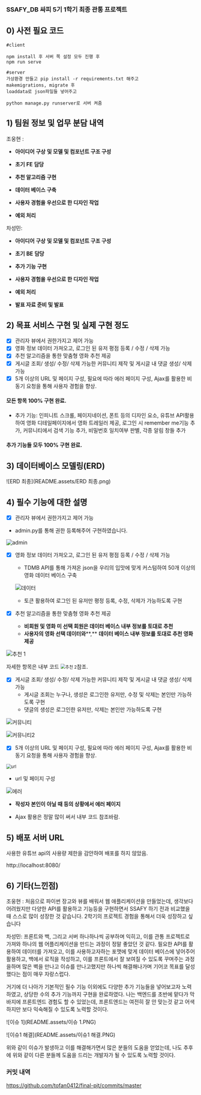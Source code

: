 

### SSAFY_DB 싸피 5기 1학기 최종 관통 프로젝트



## 0) 사전 필요 코드

```
#client

npm install 후 서버 쪽 설정 모두 진행 후
npm run serve

#server
가상환경 만들고 pip install -r requirements.txt 해주고
makemigrations, migrate 후
loaddata로 json파일들 넣어주고

python manage.py runserver로 서버 켜줌
```



## 1) 팀원 정보 및 업무 분담 내역



조웅현 : 

- **아이디어 구상** **및 모델 및 컴포넌트 구조 구성**

- **초기** **FE** **담당**

- **추천 알고리즘 구현**

- **데이터 베이스 구축**

- **사용자 경험을 우선으로 한 디자인 작업**

- **예외 처리**

차성민:

- **아이디어 구상** **및 모델 및 컴포넌트 구조 구성**

- **초기** **BE** **담당**

- **추가 기능 구현**

- **사용자 경험을 우선으로 한 디자인 작업**

- **예외 처리**

- **발표 자료 준비 및 발표**



## 2) 목표 서비스 구현 및 실제 구현 정도

- [x]  관리자 뷰에서 권한가지고 제어 가능
- [x] 영화 정보 데이터 가져오고, 로그인 된 유저 평점 등록 / 수정 / 삭제 가능
- [x] 추천 알고리즘을 통한 맞춤형 영화 추천 제공
- [x] 게시글 조회/ 생성/ 수정/ 삭제 가능한 커뮤니티 제작 및 게시글 내 댓글 생성/ 삭제 가능
- [x] 5개 이상의 URL 및 페이지 구성, 필요에 따라 에러 페이지 구성, Ajax를 활용한 비동기 요청을 통해 사용자 경험을 향상.

#### 모든 항목 100% 구현 완료.

+ 추가 기능: 인피니트 스크롤, 페이지네이션, 폰트 등의 디자인 요소, 유튜브 API활용하여 영화 디테일페이지에서 영화 트레일러 제공, 로그인 시 remember me기능 추가, 커뮤니티에서 검색 기능 추가, 비밀번호 일치여부 판별, 각종 알림 창들 추가

#### 추가 기능들 모두 100% 구현 완료.



## 3) 데이터베이스 모델링(ERD)

![ERD 최종](README.assets/ERD 최종.png)



## 4) 필수 기능에 대한 설명

- [x]  관리자 뷰에서 권한가지고 제어 가능
  - admin.py를 통해 권한 등록해주어 구현하였습니다.

![admin](README.assets/admin.PNG)

- [x] 영화 정보 데이터 가져오고, 로그인 된 유저 평점 등록 / 수정 / 삭제 가능

  - TDMB API를 통해 가져온 json을 우리의 입맛에 맞게 커스텀하여 50개 이상의 영화 데이터 베이스 구축

  ![데이터](README.assets/데이터.PNG)

  - 토큰 활용하여 로그인 된 유저만 평정 등록, 수정, 삭제가 가능하도록 구현

  

- [x] 추천 알고리즘을 통한 맞춤형 영화 추천 제공

  - **비회원 및 영화 미 선택 회원은 데이터 베이스 내부 정보를 토대로 추천**
  - **사용자의 영화 선택 데이터와****,** **데이터 베이스 내부 정보를 토대로 추천 영화 제공**

<img src="README.assets/추천 1.PNG" alt="추천 1"  />

자세한 항목은 내부 코드 <img src="README.assets/추천 2.PNG" alt="추천 2" style="zoom:80%;" />참조.

- [x] 게시글 조회/ 생성/ 수정/ 삭제 가능한 커뮤니티 제작 및 게시글 내 댓글 생성/ 삭제 가능
  - 게시글 조회는 누구나, 생성은 로그인한 유저만, 수정 및 삭제는 본인만 가능하도록 구현
  - 댓글의 생성은 로그인한 유저만, 삭제는 본인만 가능하도록 구현

![커뮤니티](README.assets/커뮤니티.PNG)

![커뮤니티2](README.assets/커뮤니티2.PNG)

- [x] 5개 이상의 URL 및 페이지 구성, 필요에 따라 에러 페이지 구성, Ajax를 활용한 비동기 요청을 통해 사용자 경험을 향상.

<img src="README.assets/url.PNG" alt="url" style="zoom:80%;" />

- url 및 페이지 구성

![에러](README.assets/에러.PNG)

- **작성자 본인이 아닐 때 등의 상황에서 에러 페이지**

- Ajax 활용은 정말 많이 써서 내부 코드 참조바람.



## 5) 배포 서버 URL

사용한 유튜브 api의 사용량 제한을 감안하여 배포를 하지 않았음.

http://localhost:8080/



## 6) 기타(느낀점)

조웅현 : 처음으로 파이썬 장고와 뷰를 배워서 웹 애플리케이션을 만들었는데, 생각보다 어려웠지만 다양한 API를 활용하고 기능등을 구현하면서 SSAFY 하기 전과 비교했을 때 스스로 많이 성장한 것 같습니다. 2학기의 프로젝트 경험을 통해서 더욱 성장하고 싶습니다



차성민: 프론트와 백, 그리고 서버 하나하나씩 공부하며 익히고, 이를 관통 프로젝트로 가져와 하나의 웹 어플리케이션을 만드는 과정이 정말 좋았던 것 같다. 필요한 API를 활용하여 데이터를 가져오고, 이를 사용하고자하는 포맷에 맞게 데이터 베이스에 넣어주어 활용하고, 백에서 로직을 작성하고, 이를 프론트에서 잘 보여질 수 있도록 꾸며주는 과정을하며 많은 벽을 만나고 이슈를 만나고했지만 하나씩 해결해나가며 기어코 목표를 달성했다는 점이 매우 자랑스럽다.

거기에 더 나아가 기본적인 필수 기능 이외에도 다양한 추가 기능들을 넣어보고자 노력하였고, 상당한 수의 추가 기능까지 구현을 완료하였다. 나는 백엔드를 초반에 맡다가 막바지에 프론트엔드 경험도 할 수 있었는데, 프론트엔드는 여전히 잘 안 맞는것 같고 어색하지만 보다 익숙해질 수 있도록 노력할 것이다.

![이슈 1](README.assets/이슈 1.PNG)

![이슈1 해결](README.assets/이슈1 해결.PNG)

위와 같이 이슈가 발생하고 이를 해결해가면서 많은 분들의 도움을 얻었는데, 나도 추후에 위와 같이 다른 분들께 도움을 드리는 개발자가 될 수 있도록 노력할 것이다.



### 커밋 내역
https://github.com/tofan0412/final-pjt/commits/master


